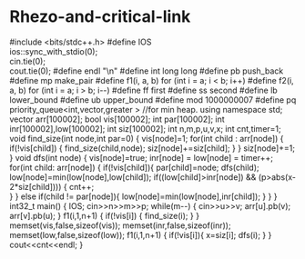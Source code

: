 # Rhezo-and-critical-link
#include <bits/stdc++.h>
#define IOS                  \
	ios::sync_with_stdio(0); \
	cin.tie(0);              \
	cout.tie(0);
#define endl "\n"
#define int long long
#define pb push_back
#define mp make_pair
#define f1(i, a, b) for (int i = a; i < b; i++)
#define f2(i, a, b) for (int i = a; i > b; i--)
#define ff first
#define ss second
#define lb lower_bound
#define ub upper_bound
#define mod 1000000007
#define pq priority_queue<int,vector<int>,greater<int> > //for min heap.
using namespace std;
vector<int> arr[100002];
bool vis[100002];
int par[100002];
int inr[100002],low[100002];
int siz[100002];
int n,m,p,u,v,x;
int cnt,timer=1;
void find_size(int node,int par=0)
{
	vis[node]=1;
	for(int child : arr[node])
	{
		if(!vis[child])
		{
			find_size(child,node);
			 siz[node]+=siz[child];
		}
	}
	siz[node]+=1;
}
void dfs(int node)
{
  vis[node]=true;
  inr[node] = low[node] = timer++;
  for(int child: arr[node])
  {
    if(!vis[child]){
    par[child]=node;
    dfs(child);
    low[node]=min(low[node],low[child]);
     if((low[child]>inr[node]) && (p>abs(x-2*siz[child])))
     {
		cnt++;			 
     } 
    }
     else if(child != par[node]){
     low[node]=min(low[node],inr[child]);
    }
  }
}
int32_t main()
{    IOS;
	cin>>n>>m>>p;
	while(m--)
	{
		cin>>u>>v;
		arr[u].pb(v);
		arr[v].pb(u);
	}
	f1(i,1,n+1)
	 {
	 	if(!vis[i])
		   {
		   	find_size(i);
		   }
	   }
	   memset(vis,false,sizeof(vis));
	   memset(inr,false,sizeof(inr));
	   memset(low,false,sizeof(low));
	f1(i,1,n+1)
	  {
	  	if(!vis[i]){ 
	  	 x=siz[i];
	  	 dfs(i);
	  	}
	  }
	cout<<cnt<<endl;
}
